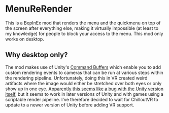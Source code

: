 # MenuReRender
This is a BepInEx mod that renders the menu and the quickmenu on top of the screen after everything else, making it virtually impossible (at least to my knowledge) for people to block your access to the menu. This mod only works on desktop.

## Why desktop only?
The mod makes use of Unity's [Command Buffers](https://docs.unity3d.com/2019.4/Documentation/Manual/GraphicsCommandBuffers.html) which enable you to add custom rendering events to cameras that can be run at various steps within the rendering pipeline. Unfortunately, doing this in VR created weird artifacts where the image would either be stretched over both eyes or only show up in one eye. [Apparently this seems like a bug with the Unity version itself](https://issuetracker.unity3d.com/issues/vr-command-buffers-placed-at-afterdepthtexture-get-stretches-over-viewport-when-forward-rendering-plus-single-pass-stereo-used), but it seems to work in later versions of Unity and with games using a scriptable render pipeline. I've therefore decided to wait for ChilloutVR to update to a newer version of Unity before adding VR support.